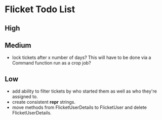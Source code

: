 # Flicket Todo List

## High

## Medium
* lock tickets after x number of days? This will have to be done via a Command function run as a crop job?

## Low
* add ability to filter tickets by who started them as well as who they're assigned to.
* <easy> create consistent __repr__ strings. 
* <easy> move methods from FlicketUserDetails to FlicketUser and delete FlicketUserDetails.


